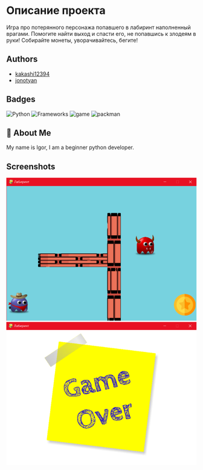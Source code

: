 # Описание проекта
Игра про потерянного персонажа попавшего в лабиринт наполненный врагами.
Помогите найти выход и спасти его, не попавшись к злодеям в руки! Собирайте монеты, уворачивайтесь, бегите!



## Authors

- [kakashi12394](https://github.com/kakashi12394)
- [jonotyan](https://github.com/jonotyan)
## Badges

![Python](https://img.shields.io/badge/Made%20on-Python-blue)
![Frameworks](https://img.shields.io/badge/%20-Frameworks%20-brightgreen)
![game](https://img.shields.io/badge/First-game-orange)
![packman](https://img.shields.io/badge/%20-packman-green)
## 🚀 About Me
My name is Igor,
I am a beginner python developer.


## Screenshots


![first](picturesqeq/screen(1).png)
![second](picturesqeq/screen(2).png)